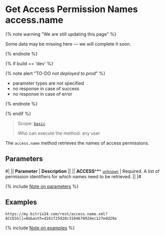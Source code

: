 # Get Access Permission Names access.name

{% note warning "We are still updating this page" %}

Some data may be missing here — we will complete it soon.

{% endnote %}

{% if build == 'dev' %}

{% note alert "TO-DO _not deployed to prod_" %}

- parameter types are not specified
- no response in case of success
- no response in case of error

{% endnote %}

{% endif %}

> Scope: [`basic`](../../scopes/permissions.md)
>
> Who can execute the method: any user

The `access.name` method retrieves the names of access permissions.

## Parameters

#|
|| **Parameter** | **Description** ||
|| **ACCESS^*^**
[`unknown`](../../data-types.md) | Required. A list of permission identifiers for which names need to be retrieved. ||
|#

{% include [Note on parameters](../../../_includes/required.md) %}

## Examples

```http
https://my.bitrix24.com/rest/access.name.xml?ACCESS[]=AU&auth=d161f25928c3184678924ec127edd29a
```

{% include [Note on examples](../../../_includes/examples.md) %}